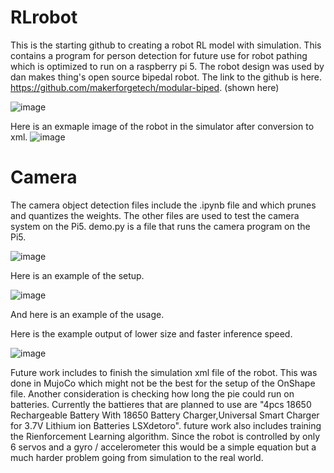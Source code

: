 # RLrobot
  This is the starting github to creating a robot RL model with simulation.
  This contains a program for person detection for future use for robot pathing which is optimized to run on a raspberry pi 5. The robot design was used by dan makes thing's open source bipedal robot. The link to the github is here. https://github.com/makerforgetech/modular-biped. (shown here)

![image](https://github.com/user-attachments/assets/f12c94f2-571d-4671-a7fc-07c76ee1eab2)



Here is an exmaple image of the robot in the simulator after conversion to xml.
![image](https://github.com/user-attachments/assets/0f54da3a-b8bf-485b-8076-a7000a85b5e7)



# Camera
The camera object detection files include the .ipynb file and which prunes and quantizes the weights. The other files are used to test the camera system on the Pi5. demo.py is a file that runs the camera program on the Pi5. 

![image](https://github.com/user-attachments/assets/7ff5ff20-bfd2-445f-ba8f-b7473ef91ac9)

Here is an example of the setup.

![image](https://github.com/user-attachments/assets/00929b8e-23a8-47d4-957e-9527c0803e2c)


And here is an example of the usage.

Here is the example output of lower size and faster inference speed.

![image](https://github.com/user-attachments/assets/c4403839-38af-4352-b891-b7d93f3e02ea)


Future work includes to finish the simulation xml file of the robot. This was done in MujoCo which might not be the best for the setup of the OnShape file. Another consideration is checking how long the pie could run on batteries. Currently the battieres that are planned to use are "4pcs 1￵8￵6￵5￵0 Rechargeable Batter￵y W￵i￵th 18650 Battery Charger,Universal Smart Charger for 3￵.7V L￵ithium ion Batteries LSXdetoro". future work also includes training the Rienforcement Learning algorithm. Since the robot is controlled by only 6 servos and a gyro / accelerometer this would be a simple equation but a much harder problem going from simulation to the real world. 
